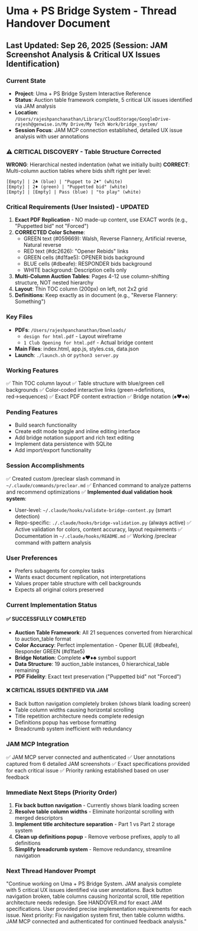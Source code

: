 # Uma + PS Bridge System - Thread Handover Document

## Last Updated: Sep 26, 2025 (Session: JAM Screenshot Analysis & Critical UX Issues Identification)

### Current State
- **Project**: Uma + PS Bridge System Interactive Reference
- **Status**: Auction table framework complete, 5 critical UX issues identified via JAM analysis
- **Location**: `/Users/rajeshpanchanathan/Library/CloudStorage/GoogleDrive-rajesh@genwise.in/My Drive/My Tech Work/bridge_system/`
- **Session Focus**: JAM MCP connection established, detailed UX issue analysis with user annotations

### ⚠️ CRITICAL DISCOVERY - Table Structure Corrected
**WRONG**: Hierarchical nested indentation (what we initially built)
**CORRECT**: Multi-column auction tables where bids shift right per level:
```
[Empty] | 2♣ (blue) | "Puppet to 2♦" (white)
[Empty] | 2♦ (green) | "Puppetted bid" (white)
[Empty] | [Empty] | Pass (blue) | "to play" (white)
```

### Critical Requirements (User Insisted) - UPDATED
1. **Exact PDF Replication** - NO made-up content, use EXACT words (e.g., "Puppetted bid" not "Forced")
2. **CORRECTED Color Scheme**:
   - GREEN text (#059669): Walsh, Reverse Flannery, Artificial reverse, Natural reverse
   - RED text (#dc2626): "Opener Rebids" links
   - GREEN cells (#d1fae5): OPENER bids background
   - BLUE cells (#dbeafe): RESPONDER bids background
   - WHITE background: Description cells only
3. **Multi-Column Auction Tables**: Pages 4-12 use column-shifting structure, NOT nested hierarchy
4. **Layout**: Thin TOC column (200px) on left, not 2x2 grid
5. **Definitions**: Keep exactly as in document (e.g., "Reverse Flannery: Something")

### Key Files
- **PDFs**: `/Users/rajeshpanchanathan/Downloads/`
  - `design for html.pdf` - Layout wireframe
  - `1 Club Opening for html.pdf` - Actual bridge content
- **Main Files**: index.html, app.js, styles.css, data.json
- **Launch**: `./launch.sh` or `python3 server.py`

### Working Features
✅ Thin TOC column layout
✅ Table structure with blue/green cell backgrounds
✅ Color-coded interactive links (green→definitions, red→sequences)
✅ Exact PDF content extraction
✅ Bridge notation (♠♥♦♣)

### Pending Features
- Build search functionality
- Create edit mode toggle and inline editing interface
- Add bridge notation support and rich text editing
- Implement data persistence with SQLite
- Add import/export functionality

### Session Accomplishments
✅ Created custom /preclear slash command in `~/.claude/commands/preclear.md`
✅ Enhanced command to analyze patterns and recommend optimizations
✅ **Implemented dual validation hook system**:
  - User-level: `~/.claude/hooks/validate-bridge-content.py` (smart detection)
  - Repo-specific: `./.claude/hooks/bridge-validation.py` (always active)
✅ Active validation for colors, content accuracy, layout requirements
✅ Documentation in `~/.claude/hooks/README.md`
✅ Working /preclear command with pattern analysis

### User Preferences
- Prefers subagents for complex tasks
- Wants exact document replication, not interpretations
- Values proper table structure with cell backgrounds
- Expects all original colors preserved

### Current Implementation Status

#### ✅ SUCCESSFULLY COMPLETED
- **Auction Table Framework**: All 21 sequences converted from hierarchical to auction_table format
- **Color Accuracy**: Perfect implementation - Opener BLUE (#dbeafe), Responder GREEN (#d1fae5)
- **Bridge Notation**: Complete ♠♥♦♣ symbol support
- **Data Structure**: 19 auction_table instances, 0 hierarchical_table remaining
- **PDF Fidelity**: Exact text preservation ("Puppetted bid" not "Forced")

#### ❌ CRITICAL ISSUES IDENTIFIED VIA JAM
- Back button navigation completely broken (shows blank loading screen)
- Table column widths causing horizontal scrolling
- Title repetition architecture needs complete redesign
- Definitions popup has verbose formatting
- Breadcrumb system inefficient with redundancy

### JAM MCP Integration
✅ JAM MCP server connected and authenticated
✅ User annotations captured from 6 detailed JAM screenshots
✅ Exact specifications provided for each critical issue
✅ Priority ranking established based on user feedback

### Immediate Next Steps (Priority Order)
1. **Fix back button navigation** - Currently shows blank loading screen
2. **Resolve table column widths** - Eliminate horizontal scrolling with merged descriptors
3. **Implement title architecture separation** - Part 1 vs Part 2 storage system
4. **Clean up definitions popup** - Remove verbose prefixes, apply to all definitions
5. **Simplify breadcrumb system** - Remove redundancy, streamline navigation

### Next Thread Handover Prompt
"Continue working on Uma + PS Bridge System. JAM analysis complete with 5 critical UX issues identified via user annotations. Back button navigation broken, table columns causing horizontal scroll, title repetition architecture needs redesign. See HANDOVER.md for exact JAM specifications. User provided precise implementation requirements for each issue. Next priority: Fix navigation system first, then table column widths. JAM MCP connected and authenticated for continued feedback analysis."